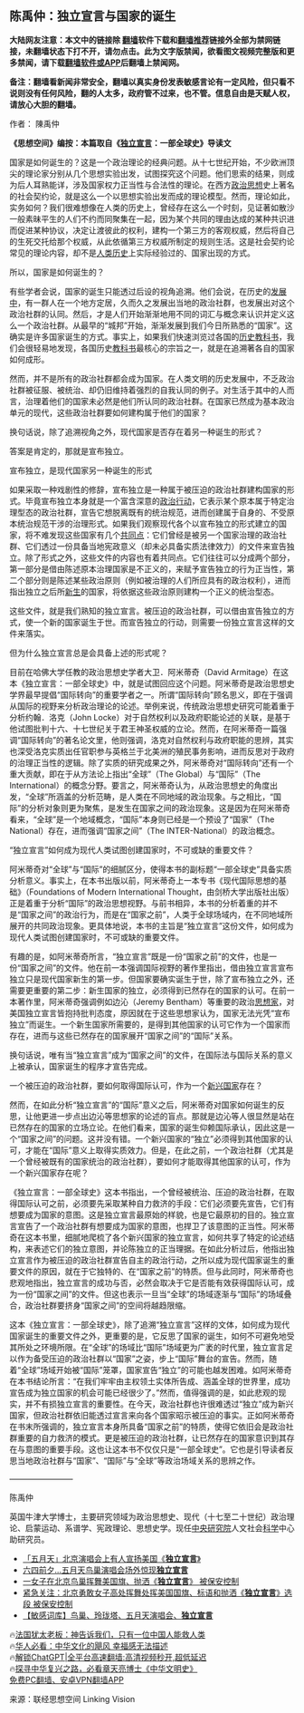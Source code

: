  <!-- 面包屑导航 --> <h2>陈禹仲：独立宣言与国家的诞生</h2> <p class="notice"><b>大陆网友注意：本文中的链接除 <a href="https://github.com/bannedbook/fanqiang" >翻墙</a>软件下载和<a href="https://github.com/killgcd/justmysocks/blob/master/README.md">翻墙推荐</a>链接外全部为禁网链接，未翻墙状态下打不开，请勿点击。此为文字版禁闻，欲看图文视频完整版和更多禁闻，请下载<a href="https://github.com/bannedbook/fanqiang">翻墙软件或APP</a>后翻墙上禁闻网。</p><p>备注：翻墙看新闻非常安全，翻墙以真实身份发表敏感言论有一定风险，但只看不说则没有任何风险，翻的人太多，政府管不过来，也不管。信息自由是天赋人权，请放心大胆的翻墙。</b></p>  <div class="entry"> <p>作者： 陳禹仲</p> <p id="conimg"><strong>《思想空间》编按：本篇取自《<a href="https://www.bannedbook.org/bnews/tag/%e7%8b%ac%e7%ab%8b%e5%ae%a3%e8%a8%80/" class="st_tag internal_tag" rel="tag" title="标签 独立宣言 下的日志">独立宣言</a>：一部全球史》导读文</strong></p> <p>国家是如何诞生的？这是一个政治理论的经典问题。从十七世纪开始，不少欧洲顶尖的理论家分别从几个思想实验出发，试图探究这个问题。他们思索的结果，则成为后人耳熟能详，涉及国家权力正当性与合法性的理论。在西方<a href="https://www.bannedbook.org/bnews/tag/%E6%94%BF%E6%B2%BB%E6%80%9D%E6%83%B3/" class="st_tag internal_tag" rel="tag" title="标签 政治思想 下的日志">政治思想</a>史上著名的社会契约论，就是这么一个以思想实验出发而成的理论模型。然而，理论如此，实务如何？我们很难想像在人类的历史上，曾经存在这么一个时刻，见证著如散沙一般素昧平生的人们不约而同聚集在一起，因为某个共同的理由达成的某种共识进而促进某种协议，决定让渡彼此的权利，建构一个第三方的客观权威，然后将自己的生死交托给那个权威，从此依循第三方权威所制定的规则生活。这是社会契约论常见的理论内容，却不是<span class='wp_keywordlink'><a href="https://www.bannedbook.org/forum3/topic1750.html" title="考古学禁区-被掩藏的人类历史" target="_blank">人类历史</a></span>上实际经验过的、国家出现的方式。</p> <p>所以，国家是如何诞生的？</p> <p>有些学者会说，国家的诞生只能透过后设的视角追溯。他们会说，在历史的<span class='wp_keywordlink'><a href="https://www.bannedbook.org/forum11/topic335.html" title="禁片：发展中出现的问题，只能靠发展解决？" target="_blank">发展中</a></span>，有一群人在一个地方定居，久而久之发展出当地的政治社群，也发展出对这个政治社群的认同。然后，才是人们开始渐渐地用不同的词汇与概念来认识并定义这么一个政治社群。从最早的“城邦”开始，渐渐发展到我们今日所熟悉的“国家”。这确实是许多国家诞生的方式。事实上，如果我们快速浏览过各国的<a href="https://www.bannedbook.org/bnews/tag/%E5%8E%86%E5%8F%B2%E6%95%99%E7%A7%91%E4%B9%A6/" class="st_tag internal_tag" rel="tag" title="标签 历史教科书 下的日志">历史教科书</a>，我们会很轻易地发现，各国历史<a href="https://www.bannedbook.org/bnews/tag/%E6%95%99%E7%A7%91%E4%B9%A6/" class="st_tag internal_tag" rel="tag" title="标签 教科书 下的日志">教科书</a>最核心的宗旨之一，就是在追溯著各自的国家如何成形。</p> <p>然而，并不是所有的政治社群都会成为国家。在人类文明的历史发展中，不乏政治社群被征服、被统治、却仍旧维持着强烈的自我认同的例子。对生活于其中的人而言，治理着他们的国家未必然是他们所认同的政治社群。在国家已然成为基本政治单元的现代，这些政治社群要如何建构属于他们的国家？</p> <p>换句话说，除了追溯视角之外，现代国家是否存在着另一种诞生的形式？</p> <p>答案是肯定的，那就是宣布独立。</p> <p>宣布独立，是现代国家另一种诞生的形式</p> <p>如果采取一种戏剧性的修辞，宣布独立是一种属于被压迫的政治社群建构国家的形式。毕竟宣布独立本身就是一个富含深意的<a href="https://www.bannedbook.org/bnews/tag/%E6%94%BF%E6%B2%BB%E8%A1%8C%E5%8A%A8/" class="st_tag internal_tag" rel="tag" title="标签 政治行动 下的日志">政治行动</a>，它表示某个原本属于特定治理型态的政治社群，宣告它想脱离既有的统治规范，进而创建属于自身的、不受原本统治规范干涉的治理形式。如果我们观察现代各个以宣布独立的形式建立的国家，将不难发现这些国家有几个<a href="https://www.bannedbook.org/bnews/tag/%E5%85%B1%E5%90%8C%E7%82%B9/" class="st_tag internal_tag" rel="tag" title="标签 共同点 下的日志">共同点</a>：它们曾经是被另一个国家治理的政治社群、它们透过一份具备当地宪政意义（却未必具备实质法律效力）的文件来宣告独立。除了形式之外，这些文件的内容也有着共同点。它们往往可以分成两个部分，第一部分是借由陈述原本治理国家是不正义的，来赋予宣告独立的行为正当性，第二个部分则是陈述某些政治原则（例如被治理的人们所应具有的政治权利），进而指出独立之后所<span class='wp_keywordlink'><a href="https://www.bannedbook.org/forum2/topic1642.html" title="正见网《新生》" target="_blank">新生</a></span>的国家，将依据这些政治原则建构一个正义的统治型态。</p> <p>这些文件，就是我们熟知的独立宣言。被压迫的政治社群，可以借由宣告独立的方式，使一个新的国家诞生于世。而宣告独立的行动，则需要一份独立宣言这样的文件来落实。</p> <p>但为什么独立宣言总是会具备上述的形式呢？</p>  <p>目前在哈佛大学任教的政治思想史学者大卫．阿米蒂奇（David Armitage）在这本《独立宣言：一部全球史》中，就是试图回应这个问题。阿米蒂奇是政治思想史学界最早提倡“国际转向”的重要学者之一。所谓“国际转向”顾名思义，即在于强调从国际的视野来分析政治理论的论述。举例来说，传统政治思想史研究可能着重于分析约翰．洛克（John Locke）对于自然权利以及政府职能论述的关联，是基于他试图批判十六、十七世纪关于君王神圣权威的立论。然而，在阿米蒂奇一篇强调“国际转向”的著名论文里，他则强调，洛克对自然权利与政府职能的思辨，其实也深受洛克实质出任官职参与英格兰于北美洲的殖民事务影响，进而反思对于政府的治理正当性的逻辑。除了实质的研究成果之外，阿米蒂奇对“国际转向”还有一个重大贡献，即在于从方法论上指出“全球”（The Global）与“国际”（The International）的概念分野。要言之，阿米蒂奇认为，从政治思想史的角度出发，“全球”所涵盖的分析范畴，是人类在不同地域的政治现象。与之相比，“国际”的分析对象则更为聚焦，是发生在国家之间的政治现象。这是因为在阿米蒂奇看来，“全球”是一个地域概念，“国际”本身则已经是一个预设了“国家”（The National）存在，进而强调“国家之间”（The INTER-National）的政治概念。</p> <p>“独立宣言”如何成为现代人类试图创建国家时，不可或缺的重要文件？</p> <p>阿米蒂奇对“全球”与“国际”的细腻区分，使得本书的副标题“一部全球史”具备实质分析意义。事实上，在本书出版以前，阿米蒂奇上一本专书《现代国际思想的基础》（Foundations of Modern International Thought，由剑桥大学出版社出版）正是着重于分析“国际”的政治思想视野。与前书相异，本书的分析着重的并不是“国家之间”的政治行为，而是在“国家之前”，人类于全球场域内，在不同地域所展开的共同政治现象。更具体地说，本书的主旨是“独立宣言”这份文件，如何成为现代人类试图创建国家时，不可或缺的重要文件。</p> <p>有趣的是，如阿米蒂奇所言，“独立宣言”既是一份“国家之前”的文件，也是一份“国家之间”的文件。他在前一本强调国际视野的著作里指出，借由独立宣言宣布独立只是现代国家新生的第一步。但国家要确实诞生于世，除了宣布独立之外，还需要更重要的第二步：新生国家的独立，必须得到已然存在的国家的认可。在前一本著作里，阿米蒂奇强调例如边沁（Jeremy Bentham）等重要的政治<a href="https://www.bannedbook.org/bnews/tag/%e6%80%9d%e6%83%b3%e5%ae%b6/" class="st_tag internal_tag" rel="tag" title="标签 思想家 下的日志">思想家</a>，对美国独立宣言皆抱持批判态度，原因就在于这些思想家认为，国家无法光凭“宣布独立”而诞生。一个新生国家所需要的，是得到其他国家的认可它作为一个国家而存在，进而与这些已然存在的国家展开“国家之间”的“国际”关系。</p> <p>换句话说，唯有当“独立宣言”成为“国家之间”的文件，在国际法与国际关系的意义上被承认，国家诞生的程序才宣告完成。</p> <p>一个被压迫的政治社群，要如何取得国际认可，作为一个<a href="https://www.bannedbook.org/bnews/tag/%E6%96%B0%E5%85%B4%E5%9B%BD%E5%AE%B6/" class="st_tag internal_tag" rel="tag" title="标签 新兴国家 下的日志">新兴国家</a>存在？</p>  <p>然而，在如此分析“独立宣言”的“国际”意义之后，阿米蒂奇对国家如何诞生的反思，让他更进一步点出边沁等思想家的论述的盲点。那就是边沁等人很显然是站在已然存在的国家的立场立论。在他们看来，国家的诞生仰赖国际承认，因此这是一个“国家之间”的问题。这并没有错。一个新兴国家的“独立”必须得到其他国家的认可，才能在“国际”意义上取得实质效力。但是，在此之前，一个政治社群（尤其是一个曾经被既有的国家统治的政治社群），要如何才能取得其他国家的认可，作为一个新兴国家存在呢？</p> <p>《独立宣言：一部全球史》这本书指出，一个曾经被统治、压迫的政治社群，在取得国际认可之前，必须要先采取某种自力救济的手段：它们必须要先宣告，它们有想要成为国家的意图。这是独立宣言最原始的样貌，也是它最原初的目的。独立宣言宣告了一个政治社群有想要成为国家的意图，也捍卫了该意图的正当性。阿米蒂奇在这本书里，细腻地爬梳了各个新兴国家的独立宣言，如何共享了特定的论述结构，来表述它们的独立意图，并论陈独立的正当理据。在如此分析过后，他指出独立宣言作为被压迫的政治社群宣告自主的政治行动，之所以成为现代国家诞生的重要文件的原因，就在于它独特的、在“国家之前”的特质。但与此同时，阿米蒂奇也悲观地指出，独立宣言的成功与否，必然会取决于它是否能有效获得国际认可，成为一份“国家之间”的文件。但这也表示一旦当“全球”的场域逐渐与“国际”的场域叠合，政治社群要挤身“国家之间”的空间将越趋限缩。</p> <p>这本《独立宣言：一部全球史》，除了追溯“独立宣言”这样的文体，如何成为现代国家诞生的重要文件之外，更重要的是，它反思了国家的诞生，如何不可避免地受其所处之环境所限。在“全球”的场域比“国际”场域更为广袤的时代里，独立宣言足以作为备受压迫的政治社群以“国家”之姿，步上“国际”舞台的宣告。然而，随着“全球”场域开始被“国际”笼罩，国家宣告“独立”的可能也越发困难。如阿米蒂奇在本书结论所言：“在我们牢牢由主权领土实体所告成、涵盖全球的世界里，成功宣告成为独立国家的机会可能已经很少了。”然而，值得强调的是，如此悲观的现实，并不有损独立宣言的重要性。在今天，政治社群也许很难透过“独立”成为新兴国家，但政治社群依旧能透过宣言来向各个国家昭示被压迫的事实。正如阿米蒂奇在书末所强调的，独立宣言本身所具备“国家之前”的特质，使得它依旧会是政治社群重要的自力救济的模式。更是被压迫的政治社群，让已然存在的国家意识到其存在与意图的重要手段。这也让这本书不仅仅只是“一部全球史”。它也是引导读者反思当地政治社群与“国家”、“国际”与“全球”等政治场域关系的思辨之作。</p> <p>————————</p> <p>陈禹仲</p> <p>英国牛津大学博士，主要研究领域为政治思想史、现代（十七至二十世纪）政治理论、启蒙运动、系谱学、宪政理论、思想史学。现任<a href="https://www.bannedbook.org/bnews/tag/%E4%B8%AD%E5%A4%AE%E7%A0%94%E7%A9%B6%E9%99%A2/" class="st_tag internal_tag" rel="tag" title="标签 中央研究院 下的日志">中央研究院</a>人文社会<span class='wp_keywordlink'><a href="https://www.bannedbook.org/forum11/topic309.html" title="禁片：“科学”的棍子" target="_blank">科学</a></span>中心助研究员。</p>  <!--<div id="taboola-mid-1"></div>--><ul class='op-related-articles' title='相关阅读'> <li><a href='https://www.bannedbook.org/bnews/headline/20230605/1893136.html' target='_blank'>「五月天」北京演唱会上有人宣扬美国《<b>独立宣言</b>》</a></li> <li><a href='https://www.bannedbook.org/bnews/baitai/20230605/1893080.html' target='_blank'>六四前夕…五月天鸟巢演唱会场外惊现<b>独立宣言</b></a></li> <li><a href='https://www.bannedbook.org/bnews/headline/20230605/1892846.html' target='_blank'>一女子在北京鸟巢挥舞美国旗、抛洒《<b>独立宣言</b>》 被保安控制</a></li> <li><a href='https://www.bannedbook.org/bnews/weiquan/20230604/1892610.html' target='_blank'>紧急关注&#65306;北京勇敢女子高处挥舞处挥美国国旗&#12289;标语和抛洒&#12298;<b>独立宣言</b>&#12299;选段 被保安控制</a></li> <li><a href='https://www.bannedbook.org/bnews/baitai/20230604/1892481.html' target='_blank'>【敏感词库】鸟巢、玲珑塔、五月天演唱会、<b>独立宣言</b></a></li> </ul> <p class="texttj"> 🔥<a href="https://www.bannedbook.org/bnews/ssgc/20230219/1850782.html" target="_blank">法国犹太老板：神告诉我们，只有一位中国人能救人类</a><br/> 🔥<a href="https://www.bannedbook.org/bnews/comments/20220220/1694796.html" target="_blank">华人必看：中华文化的飓风 幸福感无法描述</a><br/> 🔥<a href="https://github.com/bannedbook/fanqiang/wiki/V2ray%E6%9C%BA%E5%9C%BA" target="_blank">解锁ChatGPT|全平台高速翻墙:高清视频秒开,超低延迟</a><br/> 🔥<a href="https://www.bannedbook.org/bnews/comments/20220808/1768773.html" target="_blank">探寻中华复兴之路，必看章天亮博士《中华文明史》</a><br/> <a href="https://github.com/bannedbook/fanqiang/wiki/%E7%A6%81%E9%97%BB%E7%BD%91%E5%AE%89%E5%8D%93%E7%BF%BB%E5%A2%99%E6%96%B0%E9%97%BBAPP" target="_blank">免费PC翻墙、安卓VPN翻墙APP</a><br/> </p><p class="src-info">来源：联经思想空间 Linking Vision </p><a name='sharetosocial'></a> <div style="margin-bottom:5px;padding-bottom:5px;clear:both"> <div id="archive-pix-1" class="banner-ads"> <!-- AuctionX Display platform tag START --> <div id="27602x728x90x621x_ADSLOT1" clicktrack="%%CLICK_URL_ESC%%"></div>  <!-- AuctionX Display platform tag END --> </div> <div id="archive-pix-2" class="banner-ads"> <!-- AuctionX Display platform tag START --> <div id="27556x300x250x621x_ADSLOT1" clicktrack="%%CLICK_URL_ESC%%" style="margin:0 auto;text-align:center"></div>  <!-- AuctionX Display platform tag END --> </div> </div>  <div id="archive-pix-1" class="banner-ads"> <!-- AuctionX Display platform tag START --> <div id="27603x728x90x621x_ADSLOT1" clicktrack="%%CLICK_URL_ESC%%"></div>  <!-- AuctionX Display platform tag END --> </div> </div><!--END ENTRY--> 